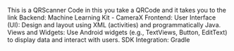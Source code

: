 This is a QRScanner Code in this you take a QRCode and it takes you to the link
Backend: 
Machine Learning Kit - CameraX
Frontend: 
User Interface (UI): Design and layout using XML (activities) and programmatically Java.
Views and Widgets: Use Android widgets (e.g., TextViews, Button, EditText) to display data and interact with users. 
SDK Integration: Gradle
